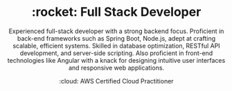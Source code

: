 <h1 align="center"> :rocket: Full Stack Developer</h1>
<p align="center">
Experienced full-stack developer with a strong backend focus. Proficient in back-end frameworks such as Spring Boot, Node.js, adept at crafting scalable, efficient systems. Skilled in database optimization, RESTful API development, and server-side scripting. Also proficient in front-end technologies like Angular with a knack for designing intuitive user interfaces and responsive web applications.
</p>

<p align="center">
:cloud: AWS Certified Cloud Practitioner
</p>
